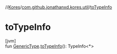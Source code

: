 //[Kores](../../index.md)/[com.github.jonathanxd.kores.util](index.md)/[toTypeInfo](to-type-info.md)

# toTypeInfo

[jvm]\
fun [GenericType](../com.github.jonathanxd.kores.type/-generic-type/index.md).[toTypeInfo](to-type-info.md)(): TypeInfo<*>
